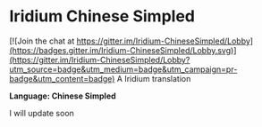 # Iridium Chinese Simpled

[![Join the chat at https://gitter.im/Iridium-ChineseSimpled/Lobby](https://badges.gitter.im/Iridium-ChineseSimpled/Lobby.svg)](https://gitter.im/Iridium-ChineseSimpled/Lobby?utm_source=badge&utm_medium=badge&utm_campaign=pr-badge&utm_content=badge)
A Iridium translation

**Language: Chinese Simpled**

I will update soon
